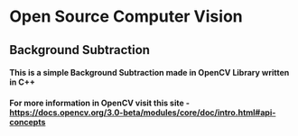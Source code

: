 # Open Source Computer Vision
## Background Subtraction

#### This is a simple Background Subtraction made in OpenCV Library written in C++

#### For more information in OpenCV visit this site -https://docs.opencv.org/3.0-beta/modules/core/doc/intro.html#api-concepts

